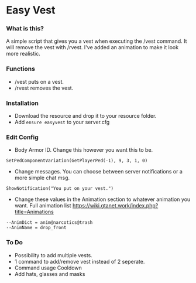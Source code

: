 # Easy Vest

### What is this?
A simple script that gives you a vest when executing the /vest command. It will remove the vest with /rvest.
I've added an animation to make it look more realistic.

### Functions
- /vest puts on a vest.
- /rvest removes the vest.

### Installation
- Download the resource and drop it to your resource folder.
- Add ``ensure easyvest`` to your server.cfg

### Edit Config
- Body Armor ID. Change this however you want this to be.
```
SetPedComponentVariation(GetPlayerPed(-1), 9, 3, 1, 0)
```
-  Change messages. You can choose between server notifications or a more simple chat msg.
```
ShowNotification("You put on your vest.")
```
- Change these values in the Animation section to whatever animation you want. Full animation list https://wiki.gtanet.work/index.php?title=Animations
```
--AnimDict = anim@narcotics@trash
--AnimName = drop_front
```
### To Do
- Possibility to add multiple vests.
- 1 command to add/remove vest instead of 2 seperate.
- Command usage Cooldown
- Add hats, glasses and masks
